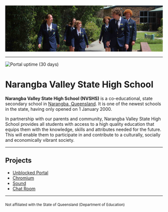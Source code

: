 ![NVSHS](https://github.com/nvshs/.github/blob/main/images/slide-01.jpg) 

---

![Portal uptime (30 days)](https://img.shields.io/uptimerobot/ratio/m792997472-ffcaee4b9160e196b7fd7e0a?label=Portal%20Uptime%20%2830%20days%29&style=for-the-badge)

# Narangba Valley State High School

**Narangba Valley State High School (NVSHS)** is a co-educational, state secondary school in [Narangba, Queensland](https://en.wikipedia.org/wiki/Narangba,_Queensland). It is one of the newest schools in the state, having only opened on 1 January 2000.

In partnership with our parents and community, Narangba Valley State High School provides all students with access to a high quality education that equips them with the knowledge, skills and attributes needed for the future. This will enable them to participate in and contribute to a culturally, socially and economically vibrant society.

---

## Projects

* [Unblocked Portal](https://github.com/nvshs/portal)
* [Chromium](https://github.com/nvshs/chromium/)
* [Sound](https://github.com/nvshs/sound/)
* [Chat Room](https://github.com/nvshs/chat/)

---

<sub>Not affiliated with the State of Queensland (Department of Education)</sub>
